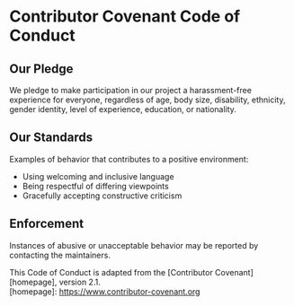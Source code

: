 # Contributor Covenant Code of Conduct

## Our Pledge

We pledge to make participation in our project a harassment-free experience for everyone, regardless of age, body size, disability, ethnicity, gender identity, level of experience, education, or nationality.

## Our Standards

Examples of behavior that contributes to a positive environment:
- Using welcoming and inclusive language
- Being respectful of differing viewpoints
- Gracefully accepting constructive criticism

## Enforcement

Instances of abusive or unacceptable behavior may be reported by contacting the maintainers.

This Code of Conduct is adapted from the [Contributor Covenant][homepage], version 2.1.  
[homepage]: https://www.contributor-covenant.org